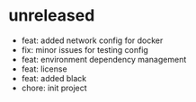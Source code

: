 # unreleased

- feat: added network config for docker
- fix: minor issues for testing config
- feat: environment dependency management
- feat: license
- feat: added black
- chore: init project
